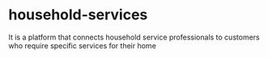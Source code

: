 # household-services
It is a platform that connects household service professionals to customers who require specific services for their home
